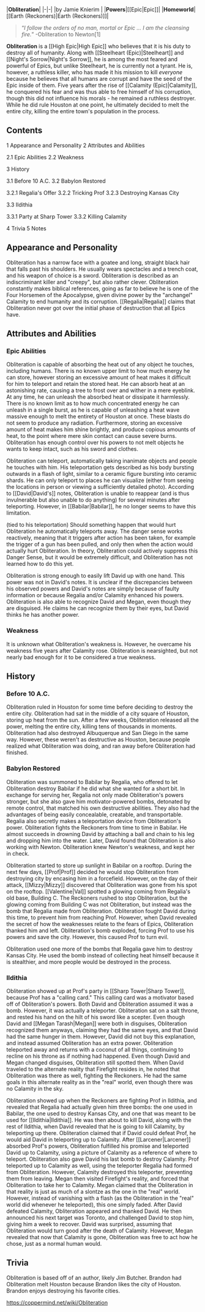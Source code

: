 |**Obliteration**|
|-|-|
|by  Jamie Knierim |
|**Powers**|[[Epic\|Epic]]|
|**Homeworld**|[[Earth (Reckoners)\|Earth (Reckoners)]]|

>“*I follow the orders of no man, mortal or Epic ... I am the cleansing fire.*”
\-Obliteration to Newton[1]


**Obliteration** is a [[High Epic\|High Epic]] who believes that it is his duty to destroy all of humanity.
Along with [[Steelheart (Epic)\|Steelheart]] and [[Night's Sorrow\|Night's Sorrow]], he is among the most feared and powerful of Epics, but unlike Steelheart, he is currently not a tyrant. He is, however, a ruthless killer, who has made it his mission to kill *everyone* because he believes that all humans are corrupt and have the seed of the Epic inside of them. Five years after the rise of [[Calamity (Epic)\|Calamity]], he conquered his fear and was thus able to free himself of his corruption, though this did not influence his morals - he remained a ruthless destroyer. While he did rule Houston at one point, he ultimately decided to melt the entire city, killing the entire town's population in the process.

## Contents

1 Appearance and Personality
2 Attributes and Abilities

2.1 Epic Abilities
2.2 Weakness


3 History

3.1 Before 10 A.C.
3.2 Babylon Restored

3.2.1 Regalia's Offer
3.2.2 Tricking Prof
3.2.3 Destroying Kansas City


3.3 Ildithia

3.3.1 Party at Sharp Tower
3.3.2 Killing Calamity




4 Trivia
5 Notes


## Appearance and Personality
Obliteration has a narrow face with a goatee and long, straight black hair that falls past his shoulders. He usually wears spectacles and a trench coat, and his weapon of choice is a sword.
Obliteration is described as an indiscriminant killer and "creepy", but also rather clever. Obliteration constantly makes biblical references, going as far to believe he is one of the Four Horsemen of the Apocalypse, given divine power by the "archangel" Calamity to end humanity and its corruption. [[Regalia\|Regalia]] claims that Obliteration never got over the initial phase of destruction that all Epics have.

## Attributes and Abilities
### Epic Abilities

Obliteration is capable of absorbing the heat out of any object he touches, including humans. There is no known upper limit to how much energy he can store, however storing an excessive amount of heat makes it difficult for him to teleport and retain the stored heat. He can absorb heat at an astonishing rate, causing a tree to frost over and wither in a mere eyeblink. At any time, he can unleash the absorbed heat or dissipate it harmlessly. There is no known limit as to how much concentrated energy he can unleash in a single burst, as he is capable of unleashing a heat wave massive enough to melt the entirety of Houston at once. These blasts do not seem to produce any radiation. Furthermore, storing an excessive amount of heat makes him shine brightly, and produce copious amounts of heat, to the point where mere skin contact can cause severe burns. Obliteration has enough control over his powers to not melt objects he wants to keep intact, such as his sword and clothes.


Obliteration can teleport, automatically taking inanimate objects and people he touches with him. His teleportation gets described as his body bursting outwards in a flash of light, similar to a ceramic figure bursting into ceramic shards. He can only teleport to places he can visualize (either from seeing the locations in person or viewing a sufficiently detailed photo). According to [[David\|David's]] notes, Obliteration is unable to reappear (and is thus invulnerable but also unable to do anything) for several minutes after teleporting. However, in [[Babilar\|Babilar]], he no longer seems to have this limitation.


(tied to his teleportation) Should something happen that would hurt Obliteration he automatically teleports away. The danger sense works reactively, meaning that it triggers after action has been taken, for example the trigger of a gun has been pulled, and only then when the action would actually hurt Obliteration. In theory, Obliteration could actively suppress this Danger Sense, but it would be extremely difficult, and Obliteration has not learned how to do this yet.


Obliteration is strong enough to easily lift David up with one hand. This power was not in David's notes.
It is unclear if the discrepancies between his observed powers and David's notes are simply because of faulty information or because Regalia and/or Calamity enhanced his powers.
Obliteration is also able to recognize David and Megan, even though they are disguised. He claims he can recognize them by their eyes, but David thinks he has another power.

### Weakness
It is unknown what Obliteration's weakness is. However, he overcame his weakness five years after Calamity rose. Obliteration is nearsighted, but not nearly bad enough for it to be considered a true weakness.

## History
### Before 10 A.C.
Obliteration ruled in Houston for some time before deciding to destroy the entire city. Obliteration had sat in the middle of a city square of Houston, storing up heat from the sun. After a few weeks, Obliteration released all the power, melting the entire city, killing tens of thousands in moments.
Obliteration had also destroyed Albuquerque and San Diego in the same way. However, these weren't as destructive as Houston, because people realized what Obliteration was doing, and ran away before Obliteration had finished.

### Babylon Restored

Obliteration was summoned to Babilar by Regalia, who offered to let Obliteration destroy Babilar if he did what she wanted for a short bit. In exchange for serving her, Regalia not only made Obliteration's powers stronger, but she also gave him motivator-powered bombs, detonated by remote control, that matched his own destructive abilities. They also had the advantages of being easily concealable, creatable, and transportable. Regalia also secretly makes a teleportation device from Obliteration's power.
Obliteration fights the Reckoners from time to time in Babilar. He almost succeeds in drowning David by attaching a ball and chain to his leg and dropping him into the water. Later, David found that Obliteration is also working with Newton. Obliteration knew Newton's weakness, and kept her in check.


Obliteration started to store up sunlight in Babilar on a rooftop. During the next few days, [[Prof\|Prof]] decided he would stop Obliteration from destroying city by encasing him in a forcefield. However, on the day of their attack, [[Mizzy\|Mizzy]] discovered that Obliteration was gone from his spot on the rooftop. [[Valentine\|Val]] spotted a glowing coming from Regalia's old base, Building C. The Reckoners rushed to stop Obliteration, but the glowing coming from Building C was not Obliteration, but instead was the bomb that Regalia made from Obliteration. Obliteration fought David during this time, to prevent him from reaching Prof. However, when David revealed the secret of how the weaknesses relate to the fears of Epics, Obliteration thanked him and left. Obliteration's bomb exploded, forcing Prof to use his powers and save the city. However, this caused Prof to turn evil.


Obliteration used one more of the bombs that Regalia gave him to destroy Kansas City. He used the bomb instead of collecting heat himself because it is stealthier, and more people would be destroyed in the process.

### Ildithia

Obliteration showed up at Prof's party in [[Sharp Tower\|Sharp Tower]], because Prof has a "calling card." This calling card was a motivator based off of Obliteration's powers. Both David and Obliteration assumed it was a bomb. However, it was actually a teleporter. Obliteration sat on a salt throne, and rested his hand on the hilt of his sword like a scepter. Even though David and [[Megan Tarash\|Megan]] were both in disguises, Obliteration recognized them anyways, claiming they had the same eyes, and that David had the same hunger in them. However, David did not buy this explanation, and instead assumed Obliteration has an extra power. Obliteration teleported away and returns with a coconut of all things, continuing to recline on his throne as if nothing had happened. Even though David and Megan changed disguises, Obliteration still spotted them.
When David traveled to the alternate reality that Firefight resides in, he noted that Obliteration was there as well, fighting the Reckoners. He had the same goals in this alternate reality as in the "real" world, even though there was no Calamity in the sky.


Obliteration showed up when the Reckoners are fighting Prof in Ildithia, and revealed that Regalia had actually given him three bombs: the one used in Babilar, the one used to destroy Kansas City, and one that was meant to be used for [[Ildithia\|Ildithia]]. He was then about to kill David, along with the rest of Ildithia, when David revealed that he is going to kill Calamity, by teleporting up there. Obliteration claimed that if David could defeat Prof, he would aid David in teleporting up to Calamity. After [[Larcener\|Larcener]] absorbed Prof's powers, Obliteration fulfilled his promise and teleported David up to Calamity, using a picture of Calamity as a reference of where to teleport. Obliteration also gave David his last bomb to destroy Calamity.
Prof teleported up to Calamity as well, using the teleporter Regalia had formed from Obliteration. However, Calamity destroyed this teleporter, preventing them from leaving. Megan then visited Firefight's reality, and forced that Obliteration to take her to Calamity. Megan claimed that the Obliteration in that reality is just as much of a slontze as the one in the "real" world. However, instead of vanishing with a flash (as the Obliteration in the "real" world did whenever he teleported), this one simply faded.
After David defeated Calamity, Obliteration appeared and thanked David. He then announced his next target was Toronto, and challenged David to stop him, giving him a week to recover. David was surprised, assuming that Obliteration would turn good after the death of Calamity. However, Megan revealed that now that Calamity is gone, Obliteration was free to act how he chose, just as a normal human would.

## Trivia
Obliteration is based off of an author, likely Jim Butcher.
Brandon had Obliteration melt Houston because Brandon likes the city of Houston. Brandon enjoys destroying his favorite cities.


https://coppermind.net/wiki/Obliteration